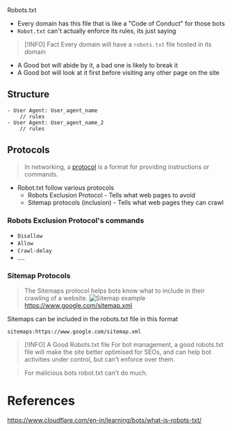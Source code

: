 Robots.txt
- Every domain has this file that is like a "Code of Conduct" for those bots
- `Robot.txt` can't actually enforce its rules, its just saying

> [!INFO] Fact 
> Every domain will have a `robots.txt` file hosted in its domain
- A Good bot will abide by it, a bad one is likely to break it
- A Good bot will look at it first before visiting any other page on the site
## Structure
```text
- User Agent: User_agent_name 
	// rules
- User Agent: User_agent_name_2
    // rules
```
## Protocols
> In networking, a [protocol](https://www.cloudflare.com/learning/network-layer/what-is-a-protocol/) is a format for providing instructions or commands.
- Robot.txt follow various protocols
	- Robots Exclusion Protocol - Tells what web pages to avoid 
	- Sitemap protocols (inclusion) - Tells what web pages they can crawl 
### Robots Exclusion Protocol's commands
- `Disallow`
- `Allow`
- `Crawl-delay`
- ....
### Sitemap Protocols
> The Sitemaps protocol helps bots know what to include in their crawling of a website.
![Sitemap example](https://cf-assets.www.cloudflare.com/slt3lc6tev37/55ZlRHspOLayKpPlr6kmaO/e4f0964c2831d18774037cf1f6557eb0/sitemap-example.png)
https://www.google.com/sitemap.xml

Sitemaps can be included in the robots.txt file in this format
```
sitemaps:https://www.google.com/sitemap.xml
```

> [!INFO] A Good Robots.txt file
> For bot management, a good robots.txt file will make the site better optimised for SEOs, and can help bot activities under control, but can't enforce over them.

> For malicious bots robot.txt can't do much.


# References
https://www.cloudflare.com/en-in/learning/bots/what-is-robots-txt/